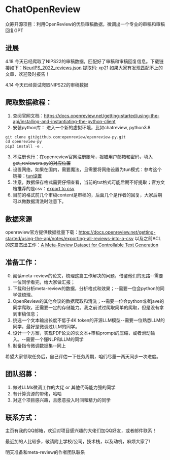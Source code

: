 # ChatOpenReview
众筹开源项目：利用OpenReview的优质审稿数据，微调出一个专业的审稿和审稿回复GPT

## 进展
4.18 今天已经爬取了NIPS22的审稿数据，匹配好了审稿和审稿回复信息。下载链接如下：[NeurIPS_2022_reviews.json](https://www.aliyundrive.com/s/hqKrKxeUw5S) 提取码: xp21
如果大家有发现匹配不上的文章，欢迎及时报告！

4.14 今天已经尝试爬取NIPS22的审稿数据

## 爬取数据教程：
1. 查阅官网文档：https://docs.openreview.net/getting-started/using-the-api/installing-and-instantiating-the-python-client
2. 安装python库：
进入一个新的虚拟环境，比如chatreview, python3.8
```python
git clone git@github.com:openreview/openreview-py.git
cd openreview-py
pip3 install -e .
```
3. 不注册也行：~~在openreview官网注册账号，报错用户邮箱和密码，填入get_reviewers.py的对应位置~~
4. 设置网络，如果在国内，需要魔法，且需要将网络设置为tun模式：参考这个链接：[tun设置](https://github.com/kaixindelele/chatpaper#%E4%B8%80%E4%BB%A5%E8%84%9A%E6%9C%AC%E6%96%B9%E5%BC%8F%E8%BF%90%E8%A1%8C)
5. 注意，数据保存格式需要仔细查看，当前的txt格式可能后期不好提取；官方文档推荐的是csv：[export to csv](https://docs.openreview.net/getting-started/using-the-api/notes/exporting-all-reviews-into-a-csv)
6. 目前的格式前几个审稿content是审稿的，后面几个是作者的回复，大家后期可以做数据清洗时注意下。

## 数据来源
openreview官方提供数据批量下载：https://docs.openreview.net/getting-started/using-the-api/notes/exporting-all-reviews-into-a-csv
以及之前ACL的这篇杰出工作：[A Meta-Review Dataset for Controllable Text Generation](https://github.com/Shen-Chenhui/MReD)

## 准备工作：
0. 阅读meta-review的论文，梳理这篇工作解决的问题，借鉴他们的思路--需要一位同学看完，给大家做汇报；
1. 下载和分析meta-review的数据，分析格式和效果；--需要一位会python的同学做梳理。 
2. OpenReview的其他会议的数据爬取和清洗；--需要一位会python或者jave的同学爬取，还需要一定的存储能力。我之前试过爬取简单的爬取，但是没有拿到审稿信息；
3. 挑选一个文本输出长度不低于4K token的开源LLM模型--需要一位熟悉LLM的同学，最好是微调过LLM的同学。
4. 设计一个方案，实现PDF论文的长文本+审稿prompt的压缩，或者滑动输入。--需要一个懂NLP和LLM的同学
5. 制备指令微调数据集--同上

希望大家领取任务后，自己评估一下任务周期，咱们尽量一两天同步一次进度。


## 团队招募：
1. 做过LLMs微调工作的大佬 or 其他代码能力强的同学
2. 有计算资源的带佬，哈哈
3. 对这个项目感兴趣，且愿意投入时间和精力的同学

## 联系方式：
主页有我的QQ邮箱，欢迎对项目感兴趣的大佬们加QQ好友，或者邮件联系！

最近加的人比较多，敬请附上学校/公司，技术栈，以及动机，麻烦大家了!

明天准备和meta-review的作者团队联系
